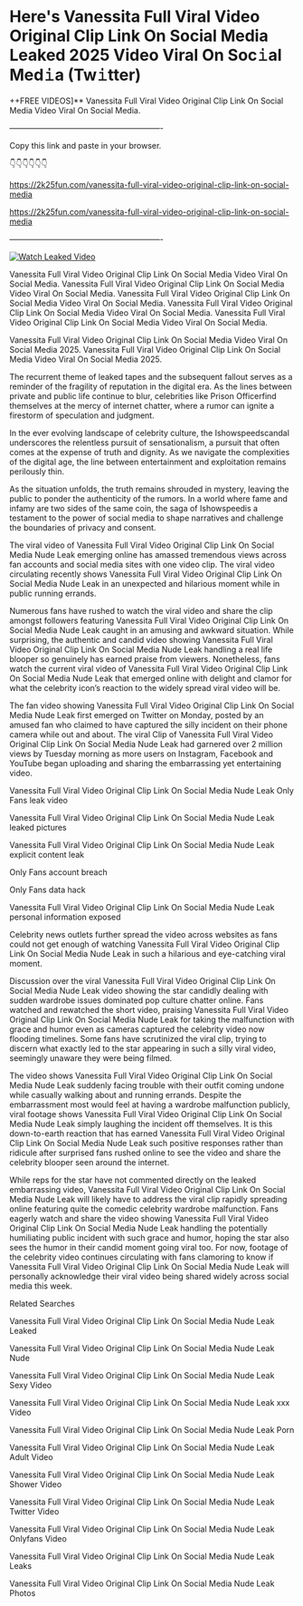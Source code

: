 # Here's Vanessita Full Viral Video Original Clip Link On Social Media Leaked 2025 Video Viral On Soc𝚒al Med𝚒a (Tw𝚒tter)

++FREE VIDEOS]** Vanessita Full Viral Video Original Clip Link On Social Media Video Viral On Social Media.

———————————————————-

Copy this link and paste in your browser.

👇👇👇👇👇👇

https://2k25fun.com/vanessita-full-viral-video-original-clip-link-on-social-media

https://2k25fun.com/vanessita-full-viral-video-original-clip-link-on-social-media

———————————————————-

[![Watch Leaked Video](https://miro.medium.com/v2/resize:fit:828/format:webp/1*cilzJN44JGOrTw9NJCrNHA.gif "Watch Leaked Video")](https://2k25fun.com/vanessita-full-viral-video-original-clip-link-on-social-media)

Vanessita Full Viral Video Original Clip Link On Social Media Video Viral On Social Media. Vanessita Full Viral Video Original Clip Link On Social Media Video Viral On Social Media. Vanessita Full Viral Video Original Clip Link On Social Media Video Viral On Social Media. Vanessita Full Viral Video Original Clip Link On Social Media Video Viral On Social Media. Vanessita Full Viral Video Original Clip Link On Social Media Video Viral On Social Media.

Vanessita Full Viral Video Original Clip Link On Social Media Video Viral On Social Media 2025. Vanessita Full Viral Video Original Clip Link On Social Media Video Viral On Social Media 2025.

The recurrent theme of leaked tapes and the subsequent fallout serves as a reminder of the fragility of reputation in the digital era. As the lines between private and public life continue to blur, celebrities like Prison Officerfind themselves at the mercy of internet chatter, where a rumor can ignite a firestorm of speculation and judgment.

In the ever evolving landscape of celebrity culture, the Ishowspeedscandal underscores the relentless pursuit of sensationalism, a pursuit that often comes at the expense of truth and dignity. As we navigate the complexities of the digital age, the line between entertainment and exploitation remains perilously thin.

As the situation unfolds, the truth remains shrouded in mystery, leaving the public to ponder the authenticity of the rumors. In a world where fame and infamy are two sides of the same coin, the saga of Ishowspeedis a testament to the power of social media to shape narratives and challenge the boundaries of privacy and consent.

The viral video of Vanessita Full Viral Video Original Clip Link On Social Media Nude Leak emerging online has amassed tremendous views across fan accounts and social media sites with one video clip. The viral video circulating recently shows Vanessita Full Viral Video Original Clip Link On Social Media Nude Leak in an unexpected and hilarious moment while in public running errands.

Numerous fans have rushed to watch the viral video and share the clip amongst followers featuring Vanessita Full Viral Video Original Clip Link On Social Media Nude Leak caught in an amusing and awkward situation. While surprising, the authentic and candid video showing Vanessita Full Viral Video Original Clip Link On Social Media Nude Leak handling a real life blooper so genuinely has earned praise from viewers. Nonetheless, fans watch the current viral video of Vanessita Full Viral Video Original Clip Link On Social Media Nude Leak that emerged online with delight and clamor for what the celebrity icon’s reaction to the widely spread viral video will be.

The fan video showing Vanessita Full Viral Video Original Clip Link On Social Media Nude Leak first emerged on Twitter on Monday, posted by an amused fan who claimed to have captured the silly incident on their phone camera while out and about. The viral Clip of Vanessita Full Viral Video Original Clip Link On Social Media Nude Leak had garnered over 2 million views by Tuesday morning as more users on Instagram, Facebook and YouTube began uploading and sharing the embarrassing yet entertaining video.

Vanessita Full Viral Video Original Clip Link On Social Media Nude Leak Only Fans leak video

Vanessita Full Viral Video Original Clip Link On Social Media Nude Leak leaked pictures

Vanessita Full Viral Video Original Clip Link On Social Media Nude Leak explicit content leak

Only Fans account breach

Only Fans data hack

Vanessita Full Viral Video Original Clip Link On Social Media Nude Leak personal information exposed

Celebrity news outlets further spread the video across websites as fans could not get enough of watching Vanessita Full Viral Video Original Clip Link On Social Media Nude Leak in such a hilarious and eye-catching viral moment.

Discussion over the viral Vanessita Full Viral Video Original Clip Link On Social Media Nude Leak video showing the star candidly dealing with sudden wardrobe issues dominated pop culture chatter online. Fans watched and rewatched the short video, praising Vanessita Full Viral Video Original Clip Link On Social Media Nude Leak for taking the malfunction with grace and humor even as cameras captured the celebrity video now flooding timelines. Some fans have scrutinized the viral clip, trying to discern what exactly led to the star appearing in such a silly viral video, seemingly unaware they were being filmed.

The video shows Vanessita Full Viral Video Original Clip Link On Social Media Nude Leak suddenly facing trouble with their outfit coming undone while casually walking about and running errands. Despite the embarrassment most would feel at having a wardrobe malfunction publicly, viral footage shows Vanessita Full Viral Video Original Clip Link On Social Media Nude Leak simply laughing the incident off themselves. It is this down-to-earth reaction that has earned Vanessita Full Viral Video Original Clip Link On Social Media Nude Leak such positive responses rather than ridicule after surprised fans rushed online to see the video and share the celebrity blooper seen around the internet.

While reps for the star have not commented directly on the leaked embarrassing video, Vanessita Full Viral Video Original Clip Link On Social Media Nude Leak will likely have to address the viral clip rapidly spreading online featuring quite the comedic celebrity wardrobe malfunction. Fans eagerly watch and share the video showing Vanessita Full Viral Video Original Clip Link On Social Media Nude Leak handling the potentially humiliating public incident with such grace and humor, hoping the star also sees the humor in their candid moment going viral too. For now, footage of the celebrity video continues circulating with fans clamoring to know if Vanessita Full Viral Video Original Clip Link On Social Media Nude Leak will personally acknowledge their viral video being shared widely across social media this week.

Related Searches

Vanessita Full Viral Video Original Clip Link On Social Media Nude Leak Leaked

Vanessita Full Viral Video Original Clip Link On Social Media Nude Leak Nude

Vanessita Full Viral Video Original Clip Link On Social Media Nude Leak Sexy Video

Vanessita Full Viral Video Original Clip Link On Social Media Nude Leak xxx Video

Vanessita Full Viral Video Original Clip Link On Social Media Nude Leak Porn

Vanessita Full Viral Video Original Clip Link On Social Media Nude Leak Adult Video

Vanessita Full Viral Video Original Clip Link On Social Media Nude Leak Shower Video

Vanessita Full Viral Video Original Clip Link On Social Media Nude Leak Twitter Video

Vanessita Full Viral Video Original Clip Link On Social Media Nude Leak Onlyfans Video

Vanessita Full Viral Video Original Clip Link On Social Media Nude Leak Leaks

Vanessita Full Viral Video Original Clip Link On Social Media Nude Leak Photos
